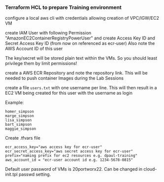### Terraform HCL to prepare Training environment

configure a local aws cli with credentials allowing creation of VPC/IGW/EC2 VM

create IAM User with following Permission "AmazonEC2ContainerRegistryPowerUser" and create Access Key ID and Secret Access Key ID
(from now on referenced as ecr-user)
Also note the AWS Account ID of this user

The key/secret will be stored plain text within the VMs. So you should least privilege them by limit permissions!

create a AWS ECR Repository and note the repository link. This will be needed to push container Images during the Lab Sessions

create a file `users.txt` with one username per line. This will then result in a EC2 VM being created for this user with the username as login

Example:

```
homer_simpson
marge_simpson
lisa_simpson
bart_simpson
maggie_simpson
```

Create .tfvars file

```
ecr_access_key="aws access key for ecr-user"
ecr_secret_access_key="aws secret access key for ecr-user"
prefix="naming prefix for ec2 resources e.g. dpaul-training"
aws_account_id = "ecr-user account id e.g. 1234-5678-0815"
```

Default user password of VMs is 20portworx22. Can be changed in cloud-init.tpl passwd setting.
